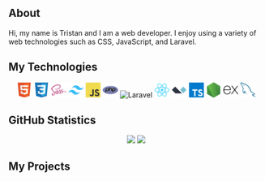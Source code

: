 ## About
<p>Hi, my name is Tristan and I am a web developer. I enjoy using a variety of web technologies such as CSS, JavaScript, and Laravel.</p>

## My Technologies
<div align="center">
    <img src="https://raw.githubusercontent.com/devicons/devicon/master/icons/html5/html5-original.svg" alt="HTML5" width="30" height="30">
    <img src="https://raw.githubusercontent.com/devicons/devicon/master/icons/css3/css3-original.svg" alt="CSS3" width="30" height="30">
    <img src="https://raw.githubusercontent.com/devicons/devicon/master/icons/sass/sass-original.svg" alt="SCSS" width="30" height="30">
    <img src="https://raw.githubusercontent.com/devicons/devicon/master/icons/tailwindcss/tailwindcss-original.svg" alt="Tailwind CSS" width="30" height="30">
    <img src="https://raw.githubusercontent.com/devicons/devicon/master/icons/javascript/javascript-original.svg" alt="JavaScript" width="30" height="30">
    <img src="https://raw.githubusercontent.com/devicons/devicon/master/icons/php/php-original.svg" alt="PHP" width="30" height="30">
    <img src="https://raw.githubusercontent.com/laravel/art/master/logo-lockup/5%20SVG/2%20CMYK/1%20Full%20Color/laravel-logolockup-cmyk-red.svg" alt="Laravel" width="100" height="30">
    <img src="https://raw.githubusercontent.com/devicons/devicon/master/icons/react/react-original.svg" alt="React.js" width="30" height="30">
    <img src="https://raw.githubusercontent.com/devicons/devicon/master/icons/alpinejs/alpinejs-original.svg" alt="Alpine.js" width="30" height="30">
    <img src="https://raw.githubusercontent.com/devicons/devicon/master/icons/typescript/typescript-original.svg" alt="TypeScript" width="30" height="30">
    <img src="https://raw.githubusercontent.com/devicons/devicon/master/icons/nodejs/nodejs-original.svg" alt="Node.js" width="30" height="30">
    <img src="https://raw.githubusercontent.com/devicons/devicon/master/icons/express/express-original.svg" alt="Express.js" width="30" height="30">
    <img src="https://raw.githubusercontent.com/devicons/devicon/master/icons/mysql/mysql-original.svg" alt="MySQL" width="30" height="30">
</div>

## GitHub Statistics
<div align="center">
        <img src="https://github-readme-streak-stats.herokuapp.com/?user=THG20203&theme=tokyonight&count_private=true&show_icons=true" height="165px" />
    <img src="https://github-readme-stats.vercel.app/api/top-langs/?username=THG20203&theme=tokyonight&show_icons=true&hide_border=true&layout=compact" height="165px" />
</div>

## My Projects
